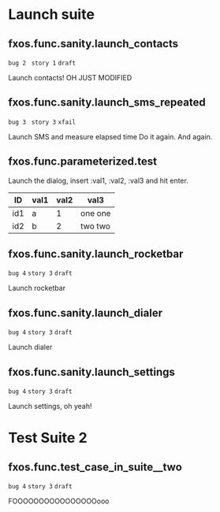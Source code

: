 # Launch suite

## fxos.func.sanity.launch_contacts
`bug 2 `
`story 1`
`draft`

Launch contacts! OH JUST MODIFIED

## fxos.func.sanity.launch_sms_repeated
`bug 3 `
`story 3`
`xfail`

Launch SMS and measure elapsed time
Do it again.
And again.


## fxos.func.parameterized.test
Launch the dialog, insert :val1, :val2, :val3 and hit enter.

ID  | val1 | val2 | val3 |
--- | ---- | ---- | -----
id1 | a    | 1    | one one
id2 | b    | 2    | two two


## fxos.func.sanity.launch_rocketbar
`bug 4`
`story 3`
`draft`

Launch rocketbar

## fxos.func.sanity.launch_dialer
`bug 4`
`story 3`
`draft`

Launch dialer

## fxos.func.sanity.launch_settings
`bug 4`
`story 3`
`draft`

Launch settings, oh yeah!

# Test Suite 2

## fxos.func.test_case_in_suite__two
`bug 4`
`story 3`
`draft`

FOOOOOOOOOOOOOOOOooo

